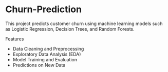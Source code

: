 # Churn-Prediction

This project predicts customer churn using machine learning models such as Logistic Regression, Decision Trees, and Random Forests.

Features

- Data Cleaning and Preprocessing
- Exploratory Data Analysis (EDA)
- Model Training and Evaluation
- Predictions on New Data
